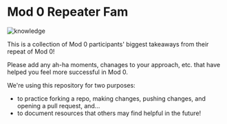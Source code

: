 # Mod 0 Repeater Fam
![knowledge](https://media.tenor.com/images/508aed702ed7d1ed953d09ec4857e265/tenor.gif)

This is a collection of Mod 0 participants' biggest takeaways from their repeat of Mod 0!

Please add any ah-ha moments, chanages to your approach, etc. that have helped you feel more successful in Mod 0.

We're using this repository for two purposes:

- to practice forking a repo, making changes, pushing changes, and opening a pull request, and...
- to document resources that others may find helpful in the future!

